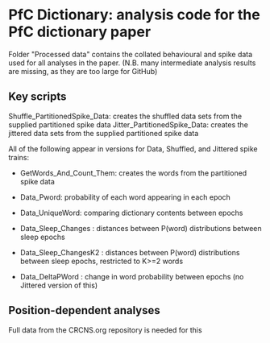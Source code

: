 # PfC Dictionary: analysis code for the PfC dictionary paper

Folder "Processed data" contains the collated behavioural and spike data used for all analyses in the paper. 
(N.B. many intermediate analysis results are missing, as they are too large for GitHub)


## Key scripts
Shuffle_PartitionedSpike_Data: creates the shuffled data sets from the supplied partitioned spike data
Jitter_PartitionedSpike_Data: creates the jittered data sets from the supplied partitioned spike data

All of the following appear in versions for Data, Shuffled, and Jittered spike trains:

* GetWords_And_Count_Them: creates the words from the partitioned spike data 

* Data_Pword: probability of each word appearing in each epoch 
* Data_UniqueWord: comparing dictionary contents between epochs

* Data_Sleep_Changes : distances between P(word) distributions between sleep epochs 
* Data_Sleep_ChangesK2 : distances between P(word) distributions between sleep epochs, restricted to K>=2 words
* Data_DeltaPWord : change in word probability between epochs (no Jittered version of this)

## Position-dependent analyses
Full data from the CRCNS.org repository is needed for this


